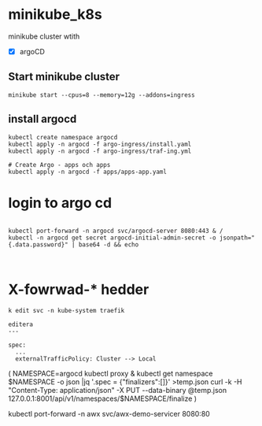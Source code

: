 # minikube_k8s

minikube cluster wtith

- [x] argoCD

## Start minikube cluster

```bach
minikube start --cpus=8 --memory=12g --addons=ingress
```

## install argocd

```
kubectl create namespace argocd
kubectl apply -n argocd -f argo-ingress/install.yaml
kubectl apply -n argocd -f argo-ingress/traf-ing.yml

# Create Argo - apps och apps
kubectl apply -n argocd -f apps/apps-app.yaml
```

# login to argo cd

```

kubectl port-forward -n argocd svc/argocd-server 8080:443 & /
kubectl -n argocd get secret argocd-initial-admin-secret -o jsonpath="{.data.password}" | base64 -d && echo



```

# X-fowrwad-\* hedder

```
k edit svc -n kube-system traefik

editera
---

spec:
  ...
  externalTrafficPolicy: Cluster --> Local
```

(
NAMESPACE=argocd
kubectl proxy &
kubectl get namespace $NAMESPACE -o json |jq '.spec = {"finalizers":[]}' >temp.json
curl -k -H "Content-Type: application/json" -X PUT --data-binary @temp.json 127.0.0.1:8001/api/v1/namespaces/$NAMESPACE/finalize
)

kubectl port-forward -n awx svc/awx-demo-servicer 8080:80
